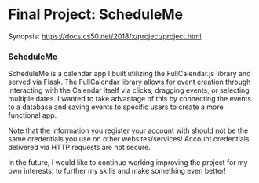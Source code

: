 # Final Project: ScheduleMe

Synopsis: https://docs.cs50.net/2018/x/project/project.html

### ScheduleMe

ScheduleMe is a calendar app I built utilizing the FullCalendar.js library and served via Flask.
The FullCalendar library allows for event creation through interacting with the Calendar itself via clicks, dragging events, or selecting multiple dates. I wanted to take advantage of this by connecting the events to a database and saving events to specific users to create a more functional app. 

Note that the information you register your account with should not be the same credentials you use on other websites/services! Account credentials delivered via HTTP requests are not secure. 

In the future, I would like to continue working improving the project for my own interests; to further my skills and make something even better!